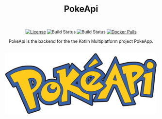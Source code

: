 <h1 align="center">PokeApi</h1></br>

<div align="center">

<a href="https://opensource.org/licenses/Apache-2.0"><img alt="License" src="https://img.shields.io/badge/License-Apache%202.0-blue.svg"/></a>
![Build Status](https://github.com/Light820/spring-template/actions/workflows/build.yml/badge.svg?branch=main)
![Build Status](https://github.com/Light820/spring-template/actions/workflows/build.yml/badge.svg?branch=develop)
[![Docker Pulls](https://img.shields.io/docker/pulls/light820/pokeapi?logo=docker)](https://hub.docker.com/repository/docker/light820/pokeapi/general)

</div>
<p align="center">
 PokeApi is the backend for the the Kotlin Multiplatform project PokeApp.
</p>
</br>

<div align="center">
	<img height="200" src="https://raw.githubusercontent.com/Light820/pokeapi-media/refs/heads/main/logo/pokeapi.svg">
 </br>
 </br>

<br/>

</div>
